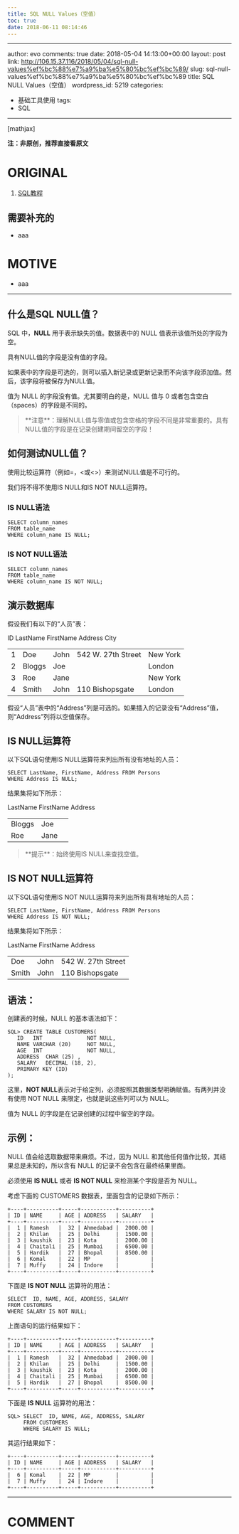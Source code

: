```yaml
---
title: SQL NULL Values（空值）
toc: true
date: 2018-06-11 08:14:46
---
```

---
author: evo
comments: true
date: 2018-05-04 14:13:00+00:00
layout: post
link: http://106.15.37.116/2018/05/04/sql-null-values%ef%bc%88%e7%a9%ba%e5%80%bc%ef%bc%89/
slug: sql-null-values%ef%bc%88%e7%a9%ba%e5%80%bc%ef%bc%89
title: SQL NULL Values（空值）
wordpress_id: 5219
categories:
- 基础工具使用
tags:
- SQL
---

<!-- more -->

[mathjax]

**注：非原创，推荐直接看原文**


# ORIGINAL





 	
  1. [SQL教程](https://www.w3cschool.cn/sql/)




## 需要补充的





 	
  * aaa




# MOTIVE





 	
  * aaa





* * *





## 什么是SQL NULL值？


SQL 中，**NULL** 用于表示缺失的值。数据表中的 NULL 值表示该值所处的字段为空。

具有NULL值的字段是没有值的字段。

如果表中的字段是可选的，则可以插入新记录或更新记录而不向该字段添加值。然后，该字段将被保存为NULL值。

值为 NULL 的字段没有值。尤其要明白的是，NULL 值与 0 或者包含空白（spaces）的字段是不同的。


<blockquote>**注意**：理解NULL值与零值或包含空格的字段不同是非常重要的。具有NULL值的字段是在记录创建期间留空的字段！</blockquote>




## 如何测试NULL值？


使用比较运算符（例如=，<或<>）来测试NULL值是不可行的。

我们将不得不使用IS NULL和IS NOT NULL运算符。


### IS NULL语法



    
    SELECT column_names
    FROM table_name
    WHERE column_name IS NULL;




### IS NOT NULL语法



    
    SELECT column_names
    FROM table_name
    WHERE column_name IS NOT NULL;




## 演示数据库


假设我们有以下的“人员”表：
<table >
<tbody >
<tr >
ID
LastName
FirstName
Address
City
</tr>
<tr >

<td >1
</td>

<td >Doe
</td>

<td >John
</td>

<td >542 W. 27th Street
</td>

<td >New York
</td>
</tr>
<tr >

<td >2
</td>

<td >Bloggs
</td>

<td >Joe
</td>

<td >
</td>

<td >London
</td>
</tr>
<tr >

<td >3
</td>

<td >Roe
</td>

<td >Jane
</td>

<td >
</td>

<td >New York
</td>
</tr>
<tr >

<td >4
</td>

<td >Smith
</td>

<td >John
</td>

<td >110 Bishopsgate
</td>

<td >London
</td>
</tr>
</tbody>
</table>
假设“人员”表中的“Address”列是可选的。如果插入的记录没有“Address”值，则“Address”列将以空值保存。


## IS NULL运算符


以下SQL语句使用IS NULL运算符来列出所有没有地址的人员：

    
    SELECT LastName, FirstName, Address FROM Persons
    WHERE Address IS NULL;


结果集将如下所示：
<table >
<tbody >
<tr >
LastName
FirstName
Address
</tr>
<tr >

<td >Bloggs
</td>

<td >Joe
</td>

<td >
</td>
</tr>
<tr >

<td >Roe
</td>

<td >Jane
</td>

<td >
</td>
</tr>
</tbody>
</table>


<blockquote>**提示**：始终使用IS NULL来查找空值。</blockquote>




## IS NOT NULL运算符


以下SQL语句使用IS NOT NULL运算符来列出所有具有地址的人员：

    
    SELECT LastName, FirstName, Address FROM Persons
    WHERE Address IS NOT NULL;


结果集将如下所示：
<table >
<tbody >
<tr >
LastName
FirstName
Address
</tr>
<tr >

<td >Doe
</td>

<td >John
</td>

<td >542 W. 27th Street
</td>
</tr>
<tr >

<td >Smith
</td>

<td >John
</td>

<td >110 Bishopsgate
</td>
</tr>
</tbody>
</table>


## 语法：


创建表的时候，NULL 的基本语法如下：

    
    SQL> CREATE TABLE CUSTOMERS(
       ID   INT              NOT NULL,
       NAME VARCHAR (20)     NOT NULL,
       AGE  INT              NOT NULL,
       ADDRESS  CHAR (25) ,
       SALARY   DECIMAL (18, 2),       
       PRIMARY KEY (ID)
    );


这里，**NOT NULL**表示对于给定列，必须按照其数据类型明确赋值。有两列并没有使用 NOT NULL 来限定，也就是说这些列可以为 NULL。

值为 NULL 的字段是在记录创建的过程中留空的字段。


## 示例：


NULL 值会给选取数据带来麻烦。不过，因为 NULL 和其他任何值作比较，其结果总是未知的，所以含有 NULL 的记录不会包含在最终结果里面。

必须使用 **IS NULL** 或者 **IS NOT NULL** 来检测某个字段是否为 NULL。

考虑下面的 CUSTOMERS 数据表，里面包含的记录如下所示：

    
    +----+----------+-----+-----------+----------+
    | ID | NAME     | AGE | ADDRESS   | SALARY   |
    +----+----------+-----+-----------+----------+
    |  1 | Ramesh   |  32 | Ahmedabad |  2000.00 |
    |  2 | Khilan   |  25 | Delhi     |  1500.00 |
    |  3 | kaushik  |  23 | Kota      |  2000.00 |
    |  4 | Chaitali |  25 | Mumbai    |  6500.00 |
    |  5 | Hardik   |  27 | Bhopal    |  8500.00 |
    |  6 | Komal    |  22 | MP        |          |
    |  7 | Muffy    |  24 | Indore    |          |
    +----+----------+-----+-----------+----------+


下面是 **IS NOT NULL** 运算符的用法：

    
    SELECT  ID, NAME, AGE, ADDRESS, SALARY
    FROM CUSTOMERS
    WHERE SALARY IS NOT NULL;


上面语句的运行结果如下：

    
    +----+----------+-----+-----------+----------+
    | ID | NAME     | AGE | ADDRESS   | SALARY   |
    +----+----------+-----+-----------+----------+
    |  1 | Ramesh   |  32 | Ahmedabad |  2000.00 |
    |  2 | Khilan   |  25 | Delhi     |  1500.00 |
    |  3 | kaushik  |  23 | Kota      |  2000.00 |
    |  4 | Chaitali |  25 | Mumbai    |  6500.00 |
    |  5 | Hardik   |  27 | Bhopal    |  8500.00 |
    +----+----------+-----+-----------+----------+


下面是 **IS NULL** 运算符的用法：

    
    SQL> SELECT  ID, NAME, AGE, ADDRESS, SALARY
         FROM CUSTOMERS
         WHERE SALARY IS NULL;


其运行结果如下：

    
    +----+----------+-----+-----------+----------+
    | ID | NAME     | AGE | ADDRESS   | SALARY   |
    +----+----------+-----+-----------+----------+
    |  6 | Komal    |  22 | MP        |          |
    |  7 | Muffy    |  24 | Indore    |          |
    +----+----------+-----+-----------+----------+
























* * *





# COMMENT



